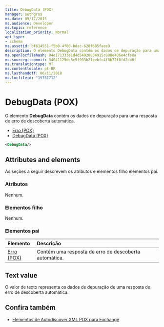 ```yaml
---
title: DebugData (POX)
manager: sethgros
ms.date: 09/17/2015
ms.audience: Developer
ms.topic: reference
localization_priority: Normal
api_type:
- schema
ms.assetid: bf614551-f5b0-4f80-bdac-628f685faee9
description: O elemento DebugData contém os dados de depuração para uma resposta de erro de descoberta automática.
ms.openlocfilehash: 84e171333e1d4d54928834915c088e486e4cfe8a
ms.sourcegitcommit: 34041125dc8c5f993b21cebfc4f8b72f0fd2cb6f
ms.translationtype: MT
ms.contentlocale: pt-BR
ms.lasthandoff: 06/11/2018
ms.locfileid: "19751712"
---
```

# <a name="debugdata-pox"></a>DebugData (POX)

O elemento **DebugData** contém os dados de depuração para uma resposta de erro de descoberta automática. 
  
- [Erro (POX)](error-pox.md) 
- [DebugData (POX)](debugdata-pox.md)
  
```xml
<DebugData/>
```

## <a name="attributes-and-elements"></a>Attributes and elements

As seções a seguir descrevem os atributos e elementos filho elementos pai.
  
### <a name="attributes"></a>Atributos

Nenhum.
  
### <a name="child-elements"></a>Elementos filho

Nenhum.
  
### <a name="parent-elements"></a>Elementos pai

|**Elemento**|**Descrição**|
|:-----|:-----|
|[Erro (POX)](error-pox.md) <br/> |Contém uma resposta de erro de descoberta automática.  <br/> |
   
## <a name="text-value"></a>Text value

O valor de texto representa os dados de depuração de uma resposta de erro de descoberta automática.
  
## <a name="see-also"></a>Confira também

- [Elementos de Autodiscover XML POX para Exchange](pox-autodiscover-xml-elements-for-exchange.md)

